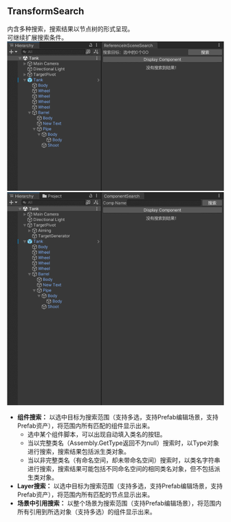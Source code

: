 ## TransformSearch

内含多种搜索，搜索结果以节点树的形式呈现。  
可继续扩展搜索条件。  
![SearchReferenceInScene](Captures~/SearchReferenceInScene.gif)  
![SearchComponent](Captures~/SearchComponent.gif)  
* **组件搜索：** 以选中目标为搜索范围（支持多选，支持Prefab编辑场景，支持Prefab资产），将范围内所有匹配的组件显示出来。  
    * 选中某个组件脚本，可以出现自动填入类名的按钮。  
    * 当以完整类名（Assembly.GetType返回不为null）搜索时，以Type对象进行搜索，搜索结果包括派生类对象。  
    * 当以非完整类名（有命名空间，却未带命名空间）搜索时，以类名字符串进行搜索，搜索结果可能包括不同命名空间的相同类名对象，但不包括派生类对象。  
* **Layer搜索：** 以选中目标为搜索范围（支持多选，支持Prefab编辑场景，支持Prefab资产），将范围内所有匹配的节点显示出来。  
* **场景中引用搜索：** 以整个场景为搜索范围（支持Prefab编辑场景），将范围内所有引用到所选对象（支持多选）的组件显示出来。  